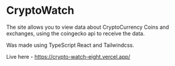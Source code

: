 
# CryptoWatch

The site allows you to view data about CryptoCurrency Coins and exchanges, using the coingecko api to receive the data. 

Was made using TypeScript React and Tailwindcss.

Live here - https://crypto-watch-eight.vercel.app/